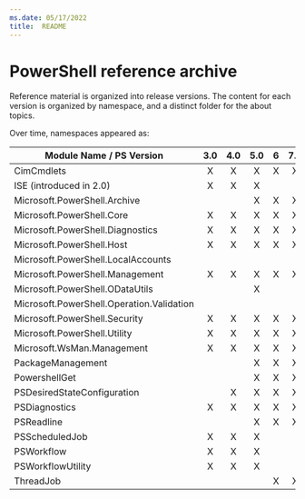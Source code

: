```yaml
---
ms.date: 05/17/2022
title:  README
---
```

# PowerShell reference archive

Reference material is organized into release versions. The content for each
version is organized by namespace, and a distinct folder for the about topics.

Over time, namespaces appeared as:

|         Module Name / PS Version          |  3.0  |  4.0  |  5.0  |   6   |  7.1  |
| ----------------------------------------- | :---: | :---: | :---: | :---: | :---: |
| CimCmdlets                                |   X   |   X   |   X   |   X   |   X   |
| ISE (introduced in 2.0)                   |   X   |   X   |   X   |       |       |
| Microsoft.PowerShell.Archive              |       |       |   X   |   X   |   X   |
| Microsoft.PowerShell.Core                 |   X   |   X   |   X   |   X   |   X   |
| Microsoft.PowerShell.Diagnostics          |   X   |   X   |   X   |   X   |   X   |
| Microsoft.PowerShell.Host                 |   X   |   X   |   X   |   X   |   X   |
| Microsoft.PowerShell.LocalAccounts        |       |       |       |       |       |
| Microsoft.PowerShell.Management           |   X   |   X   |   X   |   X   |   X   |
| Microsoft.PowerShell.ODataUtils           |       |       |   X   |       |       |
| Microsoft.PowerShell.Operation.Validation |       |       |       |       |       |
| Microsoft.PowerShell.Security             |   X   |   X   |   X   |   X   |   X   |
| Microsoft.PowerShell.Utility              |   X   |   X   |   X   |   X   |   X   |
| Microsoft.WsMan.Management                |   X   |   X   |   X   |   X   |   X   |
| PackageManagement                         |       |       |   X   |   X   |   X   |
| PowershellGet                             |       |       |   X   |   X   |   X   |
| PSDesiredStateConfiguration               |       |   X   |   X   |   X   |   X   |
| PSDiagnostics                             |   X   |   X   |   X   |   X   |   X   |
| PSReadline                                |       |       |   X   |   X   |   X   |
| PSScheduledJob                            |   X   |   X   |   X   |       |       |
| PSWorkflow                                |   X   |   X   |   X   |       |       |
| PSWorkflowUtility                         |   X   |   X   |   X   |       |       |
| ThreadJob                                 |       |       |       |   X   |   X   |
